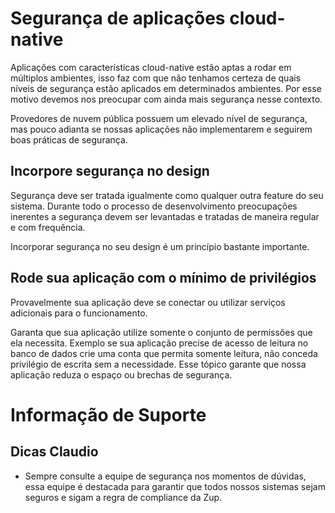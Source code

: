 # Segurança de aplicações cloud-native

Aplicações com características cloud-native estão aptas a rodar em múltiplos ambientes, isso
faz com que não tenhamos certeza de quais níveis de segurança estão aplicados em determinados 
ambientes. Por esse motivo devemos nos preocupar com ainda mais segurança nesse contexto.

Provedores de nuvem pública possuem um elevado nível de segurança, mas pouco adianta se nossas
aplicações não implementarem e seguirem boas práticas de segurança.







## Incorpore segurança no design

Segurança deve ser tratada igualmente como qualquer outra feature do seu sistema. Durante
todo o processo de desenvolvimento preocupações inerentes a segurança devem ser levantadas e
tratadas de maneira regular e com frequência. 

Incorporar segurança no seu design é um princípio bastante importante.


## Rode sua aplicação com o mínimo de privilégios

Provavelmente sua aplicação deve se conectar ou utilizar serviços adicionais para o funcionamento.

Garanta que sua aplicação utilize somente o conjunto de permissões que ela necessita. Exemplo
se sua aplicação precise de acesso de leitura no banco de dados crie uma conta que permita somente leitura,
não conceda privilégio de escrita sem a necessidade. Esse tópico garante que nossa aplicação
reduza o espaço ou brechas de segurança.



# Informação de Suporte




## Dicas Claudio
- Sempre consulte a equipe de segurança nos momentos de dúvidas, essa equipe é destacada
para garantir que todos nossos sistemas sejam seguros e sigam a regra de compliance da Zup.
